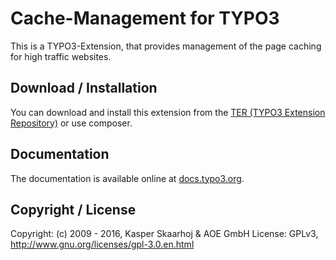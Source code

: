 # Cache-Management for TYPO3

This is a TYPO3-Extension, that provides management of the page caching for high traffic websites.

## Download / Installation

You can download and install this extension from the [TER (TYPO3 Extension Repository)][1] or use composer.

## Documentation

The documentation is available online at [docs.typo3.org][2].

## Copyright / License

Copyright: (c) 2009 - 2016, Kasper Skaarhoj & AOE GmbH
License: GPLv3, <http://www.gnu.org/licenses/gpl-3.0.en.html>

[1]: http://typo3.org/extensions/repository/view/cachemgm
[2]: http://docs.typo3.org/typo3cms/extensions/cachemgm/